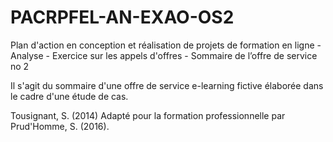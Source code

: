 ﻿# PACRPFEL-AN-EXAO-OS2
Plan d'action en conception et réalisation de projets de formation en ligne - Analyse - Exercice sur les appels d'offres - Sommaire de l’offre de service no 2


Il s'agit du sommaire d'une offre de service e-learning fictive élaborée dans le cadre d'une étude de cas.

Tousignant, S. (2014)
Adapté pour la formation professionnelle par Prud'Homme, S. (2016).